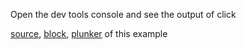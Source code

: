 Open the dev tools console and see the output of click

[source](https://github.com/mahanteshsc/react-stockcharts/blob/master/docs/lib/charts/CandleStickChartWithClickHandlerCallback.jsx), [block](http://bl.ocks.org/rrag/67894a887e52891aa2a3), [plunker](http://plnkr.co/edit/gist:67894a887e52891aa2a3?p=preview) of this example
